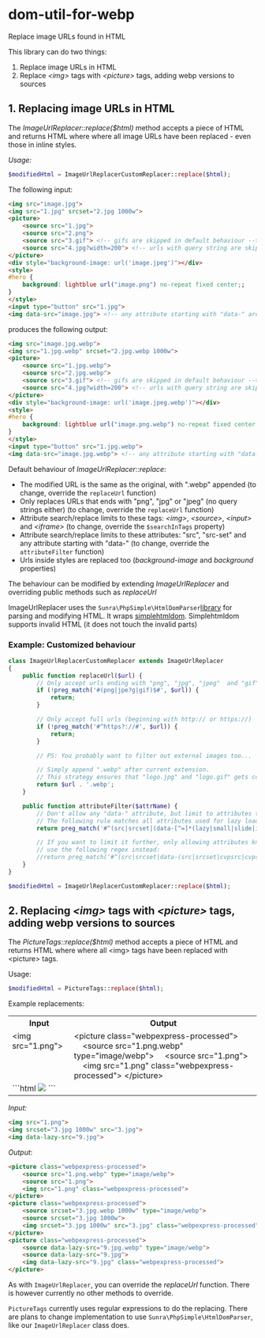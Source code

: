 # dom-util-for-webp
Replace image URLs found in HTML

This library can do two things:

1) Replace image URLs in HTML
2) Replace *&lt;img&gt;* tags with *&lt;picture&gt;* tags, adding webp versions to sources


## 1. Replacing image URLs in HTML

The *ImageUrlReplacer::replace($html)* method accepts a piece of HTML and returns HTML where where all image URLs have been replaced - even those in inline styles.

*Usage:*

```php
$modifiedHtml = ImageUrlReplacerCustomReplacer::replace($html);
```

The following input:

```html
<img src="image.jpg">
<img src="1.jpg" srcset="2.jpg 1000w">
<picture>
    <source src="1.jpg">
    <source src="2.png">
    <source src="3.gif"> <!-- gifs are skipped in default behaviour -->
    <source src="4.jpg?width=200"> <!-- urls with query string are skipped in default behaviour -->
</picture>
<div style="background-image: url('image.jpeg')"></div>
<style>
#hero {
    background: lightblue url("image.png") no-repeat fixed center;;
}
</style>
<input type="button" src="1.jpg">
<img data-src="image.jpg"> <!-- any attribute starting with "data-" are replaced (if it ends with "jpg", "jpeg" or "png"). For lazy-loading -->
```

produces the following output:

```html
<img src="image.jpg.webp">
<img src="1.jpg.webp" srcset="2.jpg.webp 1000w">
<picture>
    <source src="1.jpg.webp">
    <source src="2.jpg.webp">
    <source src="3.gif"> <!-- gifs are skipped in default behaviour -->
    <source src="4.jpg?width=200"> <!-- urls with query string are skipped in default behaviour -->
</picture>
<div style="background-image: url('image.jpeg.webp')"></div>
<style>
#hero {
    background: lightblue url("image.png.webp") no-repeat fixed center;;
}
</style>
<input type="button" src="1.jpg.webp">
<img data-src="image.jpg.webp"> <!-- any attribute starting with "data-" are replaced (if it ends with "jpg", "jpeg" or "png"). For lazy-loading -->
```

Default behaviour of *ImageUrlReplacer::replace*:
- The modified URL is the same as the original, with ".webp" appended (to change, override the `replaceUrl` function)
- Only replaces URLs that ends with "png", "jpg" or "jpeg" (no query strings either) (to change, override the `replaceUrl` function)
- Attribute search/replace limits to these tags: *&lt;img&gt;*, *&lt;source&gt;*, *&lt;input&gt;* and *&lt;iframe&gt;* (to change, override the `$searchInTags` property)
- Attribute search/replace limits to these attributes: "src", "src-set" and any attribute starting with "data-" (to change, override the `attributeFilter` function)
- Urls inside styles are replaced too (*background-image* and *background* properties)

The behaviour can be modified by extending *ImageUrlReplacer* and overriding public methods such as *replaceUrl*

ImageUrlReplacer uses the  `Sunra\PhpSimple\HtmlDomParser`[library](https://github.com/sunra/php-simple-html-dom-parser) for parsing and modifying HTML. It wraps [simplehtmldom](http://simplehtmldom.sourceforge.net/). Simplehtmldom supports invalid HTML (it does not touch the invalid parts)


### Example: Customized behaviour

```php
class ImageUrlReplacerCustomReplacer extends ImageUrlReplacer
{
    public function replaceUrl($url) {
        // Only accept urls ending with "png", "jpg", "jpeg"  and "gif"
        if (!preg_match('#(png|jpe?g|gif)$#', $url)) {
            return;
        }

        // Only accept full urls (beginning with http:// or https://)
        if (!preg_match('#^https?://#', $url)) {
            return;
        }

        // PS: You probably want to filter out external images too...

        // Simply append ".webp" after current extension.
        // This strategy ensures that "logo.jpg" and "logo.gif" gets counterparts with unique names
        return $url . '.webp';
    }

    public function attributeFilter($attrName) {
        // Don't allow any "data-" attribute, but limit to attributes that smells like they are used for images
        // The following rule matches all attributes used for lazy loading images that we know of
        return preg_match('#^(src|srcset|(data-[^=]*(lazy|small|slide|img|large|src|thumb|source|set|bg-url)[^=]*))$#i', $attrName);

        // If you want to limit it further, only allowing attributes known to be used for lazy load,
        // use the following regex instead:
        //return preg_match('#^(src|srcset|data-(src|srcset|cvpsrc|cvpset|thumb|bg-url|large_image|lazyload|source-url|srcsmall|srclarge|srcfull|slide-img|lazy-original))$#i', $attrName);
    }
}

$modifiedHtml = ImageUrlReplacerCustomReplacer::replace($html);
```




## 2. Replacing *&lt;img&gt;* tags with *&lt;picture&gt;* tags, adding webp versions to sources

The *PictureTags::replace($html)* method accepts a piece of HTML and returns HTML where where all &lt;img&gt; tags have been replaced with &lt;picture&gt; tags.

Usage:

```php
$modifiedHtml = PictureTags::replace($html);
```

Example replacements:

<table>
    <tr>
        <th>Input</th>
        <th>Output</th>
    </tr>
    <tr>
        <td style="vertical-align:top">
        &lt;img src="1.png"&gt;
        </td>
        <td>        
        &lt;picture class="webpexpress-processed">
        &nbsp;&nbsp;&nbsp;&nbsp;&lt;source src="1.png.webp" type="image/webp">
        &nbsp;&nbsp;&nbsp;&nbsp;&lt;source src="1.png">
        &nbsp;&nbsp;&nbsp;&nbsp;&lt;img src="1.png" class="webpexpress-processed">
        &lt;/picture>
        </td>
    </tr>
    <tr>
        <td style="vertical-align:top">
        ```html
        <img src="1.png">
        ```
        </td>
        <td>        
        </td>
    </tr>
<table>


*Input:*
```html
<img src="1.png">
<img srcset="3.jpg 1000w" src="3.jpg">
<img data-lazy-src="9.jpg">
```

*Output*:
```html
<picture class="webpexpress-processed">
    <source src="1.png.webp" type="image/webp">
    <source src="1.png">
    <img src="1.png" class="webpexpress-processed">
</picture>
<picture class="webpexpress-processed">
    <source srcset="3.jpg.webp 1000w" type="image/webp">
    <source srcset="3.jpg 1000w">
    <img srcset="3.jpg 1000w" src="3.jpg" class="webpexpress-processed">
</picture>
<picture class="webpexpress-processed">
    <source data-lazy-src="9.jpg.webp" type="image/webp">
    <source data-lazy-src="9.jpg">
    <img data-lazy-src="9.jpg" class="webpexpress-processed">
</picture>
```

As with `ImageUrlReplacer`, you can override the *replaceUrl* function. There is however currently no other methods to override.

`PictureTags` currently uses regular expressions to do the replacing. There are plans to change implementation to use `Sunra\PhpSimple\HtmlDomParser`, like our `ImageUrlReplacer` class does.
